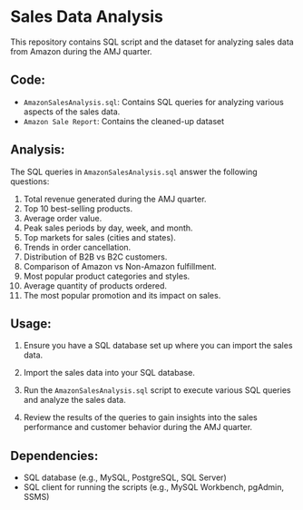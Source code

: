 # Sales Data Analysis

This repository contains SQL script and the dataset for analyzing sales data from Amazon during the AMJ quarter.

## Code:

- `AmazonSalesAnalysis.sql`: Contains SQL queries for analyzing various aspects of the sales data.
- `Amazon Sale Report`: Contains the cleaned-up dataset

## Analysis:

The SQL queries in `AmazonSalesAnalysis.sql` answer the following questions:

1. Total revenue generated during the AMJ quarter.
2. Top 10 best-selling products.
3. Average order value.
4. Peak sales periods by day, week, and month.
5. Top markets for sales (cities and states).
6. Trends in order cancellation.
7. Distribution of B2B vs B2C customers.
8. Comparison of Amazon vs Non-Amazon fulfillment.
9. Most popular product categories and styles.
10. Average quantity of products ordered.
11. The most popular promotion and its impact on sales.

## Usage:

1. Ensure you have a SQL database set up where you can import the sales data.

2. Import the sales data into your SQL database.

3. Run the `AmazonSalesAnalysis.sql` script to execute various SQL queries and analyze the sales data.

4. Review the results of the queries to gain insights into the sales performance and customer behavior during the AMJ quarter.

## Dependencies:

- SQL database (e.g., MySQL, PostgreSQL, SQL Server)
- SQL client for running the scripts (e.g., MySQL Workbench, pgAdmin, SSMS)
